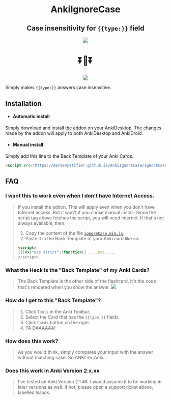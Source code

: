 <h1 align="center">
	AnkiIgnoreCase
</h1>
<h2 align="center">
	Case insensitivity for <code>{{type:}}</code> field
</h2>




<p align="center">
    <img src="https://user-images.githubusercontent.com/124774256/221641621-398786be-3589-491e-84fa-3c605af4e61d.png">
</p>

<h3 align="center" style="font-size:2em;">⏬🔽⏬</h3>

<p align="center">
    <img src="https://user-images.githubusercontent.com/124774256/221641707-6180aeac-91a7-47e8-86ee-b009d5c62dc0.png">
</p>


Simply makes `{{type:}}` answers case insensitive.

## Installation

- #### Automatic install

Simply download and install [the addon](https://ankiweb.net/shared/info/1371444066) on your AnkiDesktop. The changes made by the addon will apply to both AnkiDesktop and AnkiDroid. 

- #### Manual install

Simply add this line to the Back Template of your Anki Cards.

```html
<script src="https://derdemystifier.github.io/AnkiIgnoreCase/ignoreCase.min.js"></script>
```



## FAQ

### I want this to work even when I don't have Internet Access.

>If you install the addon. This will apply even when you don't have Internet access. But it won't if you chose manual install; Since the script tag above fetches the script, you will need Internet. If that's not always available, then:
>1. Copy the content of the file [`ignoreCase.min.js`](https://derdemystifier.github.io/AnkiIgnoreCase/ignoreCase.min.js).
>2. Paste it in the Back Template of your Anki card like so:
>```html
><script>
>(()=>{"use strict";!function() ....etc.....
></script>
>```

### What the Heck is the "Back Template" of my Anki Cards?

>The Back Template is the other side of the flashcard, it's the code that's rendered when you show the answer. 
>![](https://user-images.githubusercontent.com/124774256/221641761-32b6d22f-2508-465a-bf50-c29f90e7df5c.png)

### How do I get to this "Back Template"?

>1. Click `Tools` in the Anki Toolbar.
>2. Select the Card that has the `{{type:}}` fields.
>3. Click `Cards` button on the right.
>4. TA DAAAAAA!

### How does this work?

>As you would think, simply compares your input with the answer without matching case. So ANKI ↔ Anki.

### Does this work in Anki Version 2.x.xx

>I've tested on Anki Version 2.1.48. I would assume it to be working in later versions as well. If not, please open a support ticket above, labelled _Issues_.

